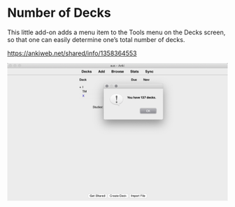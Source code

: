 # Number of Decks

This little add-on adds a menu item to the Tools menu on the Decks screen, so that one can easily determine one’s total number of decks.

https://ankiweb.net/shared/info/1358364553


<img src="number_of_decks.png" alt="screenshot" class="center">

